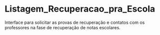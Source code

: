 # Listagem_Recuperacao_pra_Escola

Interface para solicitar as provas de recuperação e contatos com os professores na fase de recuperação de notas escolares.
